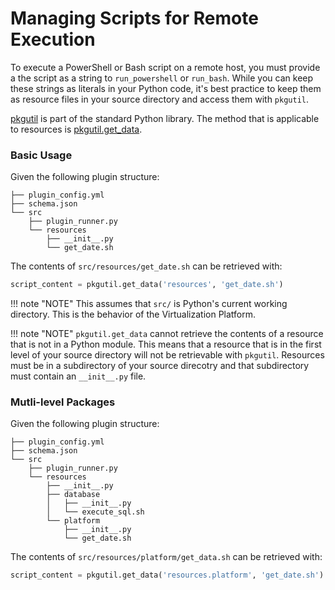 # Managing Scripts for Remote Execution

To execute a PowerShell or Bash script on a remote host, you must provide a the script as a string to `run_powershell` or `run_bash`. While you can keep these strings as literals in your Python code, it's best practice to keep them as resource files in your source directory and access them with `pkgutil`.

[pkgutil](https://docs.python.org/2/library/pkgutil.html) is part of the standard Python library. The method that is applicable to resources is [pkgutil.get_data](https://docs.python.org/2/library/pkgutil.html#pkgutil.get_data).

### Basic Usage

Given the following plugin structure:

```
├── plugin_config.yml
├── schema.json
└── src
    ├── plugin_runner.py
    └── resources
        ├── __init__.py
        └── get_date.sh
```


The contents of `src/resources/get_date.sh` can be retrieved with:

```python
script_content = pkgutil.get_data('resources', 'get_date.sh')
```

!!! note "NOTE"
	This assumes that `src/` is Python's current working directory. This is the behavior of the Virtualization Platform.
	
!!! note "NOTE"
	`pkgutil.get_data` cannot retrieve the contents of a resource that is not in a Python module. This means that a resource that is in the first level of your source directory will not be retrievable with `pkgutil`. Resources must be in a subdirectory of your source direcotry and that subdirectory must contain an `__init__.py` file. 
	
### Mutli-level Packages

Given the following plugin structure:

```
├── plugin_config.yml
├── schema.json
└── src
    ├── plugin_runner.py
    └── resources
        ├── __init__.py
        ├── database
        │   ├── __init__.py
        │   └── execute_sql.sh
        └── platform
            ├── __init__.py
            └── get_date.sh
```

The contents of `src/resources/platform/get_data.sh` can be retrieved with:

```python
script_content = pkgutil.get_data('resources.platform', 'get_date.sh')
```